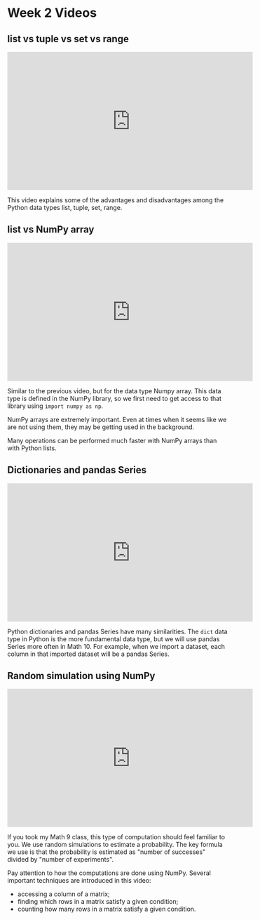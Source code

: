 # Week 2 Videos

## list vs tuple vs set vs range

<iframe width="560" height="315" src="https://www.youtube.com/embed/A_-oGyhfeg0" title="YouTube video player" frameborder="0" allow="accelerometer; autoplay; clipboard-write; encrypted-media; gyroscope; picture-in-picture" allowfullscreen></iframe>

This video explains some of the advantages and disadvantages among the Python data types list, tuple, set, range.

## list vs NumPy array

<iframe width="560" height="315" src="https://www.youtube.com/embed/aqPr34hGhG8" title="YouTube video player" frameborder="0" allow="accelerometer; autoplay; clipboard-write; encrypted-media; gyroscope; picture-in-picture" allowfullscreen></iframe>

Similar to the previous video, but for the data type Numpy array.  This data type is defined in the NumPy library, so we first need to get access to that library using `import numpy as np`.

NumPy arrays are extremely important.  Even at times when it seems like we are not using them, they may be getting used in the background.

Many operations can be performed much faster with NumPy arrays than with Python lists.

## Dictionaries and pandas Series

<iframe width="560" height="315" src="https://www.youtube.com/embed/iQqslErllcw" title="YouTube video player" frameborder="0" allow="accelerometer; autoplay; clipboard-write; encrypted-media; gyroscope; picture-in-picture" allowfullscreen></iframe>

Python dictionaries and pandas Series have many similarities.  The `dict` data type in Python is the more fundamental data type, but we will use pandas Series more often in Math 10.  For example, when we import a dataset, each column in that imported dataset will be a pandas Series.

## Random simulation using NumPy

<iframe width="560" height="315" src="https://www.youtube.com/embed/Mf52Tcn44XY" title="YouTube video player" frameborder="0" allow="accelerometer; autoplay; clipboard-write; encrypted-media; gyroscope; picture-in-picture" allowfullscreen></iframe>

If you took my Math 9 class, this type of computation should feel familiar to you.  We use random simulations to estimate a probability.  The key formula we use is that the probability is estimated as "number of successes" divided by "number of experiments".

Pay attention to how the computations are done using NumPy.  Several important techniques are introduced in this video:
* accessing a column of a matrix;
* finding which rows in a matrix satisfy a given condition;
* counting how many rows in a matrix satisfy a given condition. 